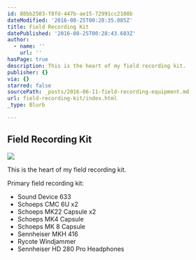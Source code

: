 ```yaml
---
id: 88bb2503-f8fd-447b-ae15-72991cc2108b
dateModified: '2016-08-25T00:28:35.085Z'
title: Field Recording Kit
datePublished: '2016-08-25T00:28:43.603Z'
author:
  - name: ''
    url: ''
hasPage: true
description: This is the heart of my field recording kit.
publisher: {}
via: {}
starred: false
sourcePath: _posts/2016-06-11-field-recording-equipment.md
url: field-recording-kit/index.html
_type: Blurb

---
```

## Field Recording Kit
![](https://s3-us-west-2.amazonaws.com/the-grid-img/p/1d65897cf2029ad453ec821f3f4001578541b975.jpg)

This is the heart of my field recording kit.

Primary field recording kit:

* Sound Device 633
* Schoeps CMC 6U x2
* Schoeps MK22 Capsule x2
* Schoeps MK4 Capsule
* Schoeps MK 8 Capsule
* Sennheiser MKH 416
* Rycote Windjammer
* Sennheiser HD 280 Pro Headphones